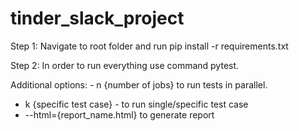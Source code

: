 # tinder_slack_project

Step 1: Navigate to root folder and run pip install -r requirements.txt

Step 2: In order to run everything use command pytest. 

Additional options: - n {number of jobs} to run tests in parallel. 

- k {specific test case}  - to run single/specific test case
- --html={report_name.html} to generate report
